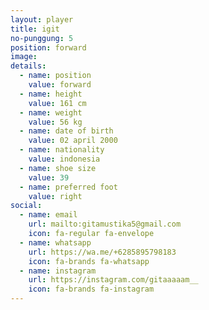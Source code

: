 ```yaml
---
layout: player
title: igit
no-punggung: 5
position: forward
image:
details:
  - name: position
    value: forward
  - name: height
    value: 161 cm
  - name: weight
    value: 56 kg
  - name: date of birth
    value: 02 april 2000
  - name: nationality
    value: indonesia
  - name: shoe size
    value: 39
  - name: preferred foot
    value: right
social:
  - name: email
    url: mailto:gitamustika5@gmail.com
    icon: fa-regular fa-envelope
  - name: whatsapp
    url: https://wa.me/+6285895798183
    icon: fa-brands fa-whatsapp
  - name: instagram
    url: https://instagram.com/gitaaaaam__
    icon: fa-brands fa-instagram
---
```

